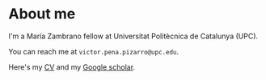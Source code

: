 # About me

I'm a María Zambrano fellow at Universitat Politècnica de Catalunya (UPC).

You can reach me at `victor.pena.pizarro@upc.edu`.

Here's my [CV](http://vicpena.github.io/VictorPenaCV.pdf) and my [Google scholar](https://scholar.google.com/citations?user=R66s524AAAAJ&hl=en).

